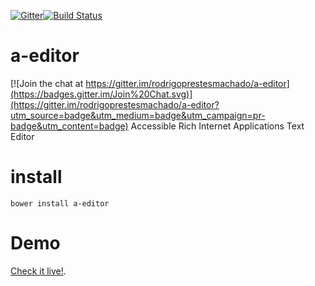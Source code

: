 [![Gitter](https://badges.gitter.im/Join%20Chat.svg)](https://gitter.im/rodrigoprestesmachado/a-editor?utm_source=badge&utm_medium=badge&utm_campaign=pr-badge)[![Build Status](https://travis-ci.org/rodrigoprestesmachado/a-editor.svg?branch=master)](https://travis-ci.org/rodrigoprestesmachado/a-editor)

# a-editor

[![Join the chat at https://gitter.im/rodrigoprestesmachado/a-editor](https://badges.gitter.im/Join%20Chat.svg)](https://gitter.im/rodrigoprestesmachado/a-editor?utm_source=badge&utm_medium=badge&utm_campaign=pr-badge&utm_content=badge)
Accessible Rich Internet Applications Text Editor

# install
```schell 
bower install a-editor
```
# Demo
[Check it live!](http://code.inf.poa.ifrs.edu.br/a-editor/bower_components/a-editor/index.html).
